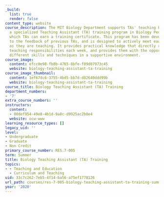 ```yaml
---
_build:
  list: true
  render: false
content_type: website
course_description: The MIT Biology Department supports TAs' teaching by providing
  a specialized Teaching Assistant (TA) training program in Biology Pedagogy, for
  which TAs can earn a training certificate. This program has been developed in response
  to the feedback of previous TAs, and is designed to actively meet each TA's needs
  as they are teaching. It provides practical knowledge that directly relates to their
  teaching responsibilities each week, and provides them with the opportunity to practice
  different skills and techniques in a supportive environment.
course_image:
  content: efcc0e98-fb8b-4765-8bfe-f09d07973c45
  website: biology-teaching-assistant-ta-training
course_image_thumbnail:
  content: 1ef67dc6-3755-4bd5-bb7d-d82640ddd99b
  website: biology-teaching-assistant-ta-training
course_title: Biology Teaching Assistant (TA) Training
department_numbers:
- '7'
extra_course_numbers: ''
instructors:
  content:
  - 00def954-49e8-4b1d-9a8c-d9925ac2b0e4
  website: ocw-www
learning_resource_types: []
legacy_uid: ''
level:
- Undergraduate
- Graduate
- Non Credit
primary_course_number: RES.7-005
term: Summer
title: Biology Teaching Assistant (TA) Training
topics:
- - Teaching and Education
  - Curriculum and Teaching
uid: 33c7c262-7eb5-4f14-ba56-a75ef1778126
url_path: courses/res-7-005-biology-teaching-assistant-ta-training-summer-2020
year: '2020'
---
```

